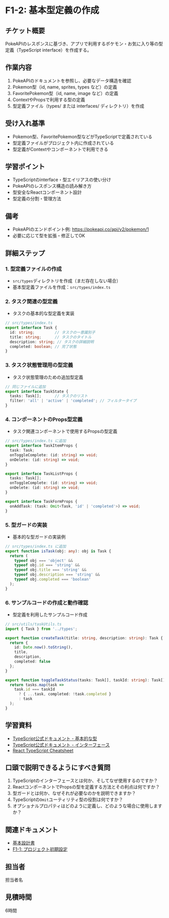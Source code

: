 # F1-2: 基本型定義の作成

## チケット概要

PokeAPIのレスポンスに基づき、アプリで利用するポケモン・お気に入り等の型定義（TypeScript interface）を作成する。

## 作業内容

1. PokeAPIのドキュメントを参照し、必要なデータ構造を確認
2. Pokemon型（id, name, sprites, types など）の定義
3. FavoritePokemon型（id, name, image など）の定義
4. ContextやPropsで利用する型の定義
5. 型定義ファイル（types/ または interfaces/ ディレクトリ）を作成

## 受け入れ基準

- Pokemon型、FavoritePokemon型などがTypeScriptで定義されている
- 型定義ファイルがプロジェクト内に作成されている
- 型定義がContextやコンポーネントで利用できる

## 学習ポイント

- TypeScriptのinterface・型エイリアスの使い分け
- PokeAPIのレスポンス構造の読み解き方
- 型安全なReactコンポーネント設計
- 型定義の分割・管理方法

## 備考

- PokeAPIのエンドポイント例: https://pokeapi.co/api/v2/pokemon/1
- 必要に応じて型を拡張・修正してOK

## 詳細ステップ

### 1. 型定義ファイルの作成
- `src/types`ディレクトリを作成（まだ存在しない場合）
- 基本型定義ファイルを作成：`src/types/index.ts`

### 2. タスク関連の型定義
- タスクの基本的な型定義を実装
```typescript
// src/types/index.ts
export interface Task {
  id: string;         // タスクの一意識別子
  title: string;      // タスクのタイトル
  description: string; // タスクの詳細説明
  completed: boolean; // 完了状態
}
```

### 3. タスク状態管理用の型定義
- タスク状態管理のための追加型定義
```typescript
// 同じファイルに追加
export interface TaskState {
  tasks: Task[];      // タスクのリスト
  filter: 'all' | 'active' | 'completed'; // フィルタータイプ
}
```

### 4. コンポーネントのProps型定義
- タスク関連コンポーネントで使用するPropsの型定義
```typescript
// src/types/index.ts に追加
export interface TaskItemProps {
  task: Task;
  onToggleComplete: (id: string) => void;
  onDelete: (id: string) => void;
}

export interface TaskListProps {
  tasks: Task[];
  onToggleComplete: (id: string) => void;
  onDelete: (id: string) => void;
}

export interface TaskFormProps {
  onAddTask: (task: Omit<Task, 'id' | 'completed'>) => void;
}
```

### 5. 型ガードの実装
- 基本的な型ガードの実装例
```typescript
// src/types/index.ts に追加
export function isTask(obj: any): obj is Task {
  return (
    typeof obj === 'object' &&
    typeof obj.id === 'string' &&
    typeof obj.title === 'string' &&
    typeof obj.description === 'string' &&
    typeof obj.completed === 'boolean'
  );
}
```

### 6. サンプルコードの作成と動作確認
- 型定義を利用したサンプルコード作成
```typescript
// src/utils/taskUtils.ts
import { Task } from '../types';

export function createTask(title: string, description: string): Task {
  return {
    id: Date.now().toString(),
    title,
    description,
    completed: false
  };
}

export function toggleTaskStatus(tasks: Task[], taskId: string): Task[] {
  return tasks.map(task => 
    task.id === taskId 
      ? { ...task, completed: !task.completed } 
      : task
  );
}
```

## 学習資料
- [TypeScript公式ドキュメント - 基本的な型](https://www.typescriptlang.org/docs/handbook/basic-types.html)
- [TypeScript公式ドキュメント - インターフェース](https://www.typescriptlang.org/docs/handbook/interfaces.html)
- [React TypeScript Cheatsheet](https://github.com/typescript-cheatsheets/react)

## 口頭で説明できるようにすべき質問
1. TypeScriptのインターフェースとは何か、そしてなぜ使用するのですか？
2. ReactコンポーネントでPropsの型を定義する方法とその利点は何ですか？
3. 型ガードとは何か、なぜそれが必要なのかを説明できますか？
4. TypeScriptの`Omit`ユーティリティ型の役割は何ですか？
5. オプショナルプロパティはどのように定義し、どのような場合に使用しますか？

## 関連ドキュメント
- [基本設計書](../../基本設計書.md)
- [F1-1: プロジェクト初期設定](./F1-1_プロジェクト初期設定.md)

## 担当者
担当者名

## 見積時間
6時間 